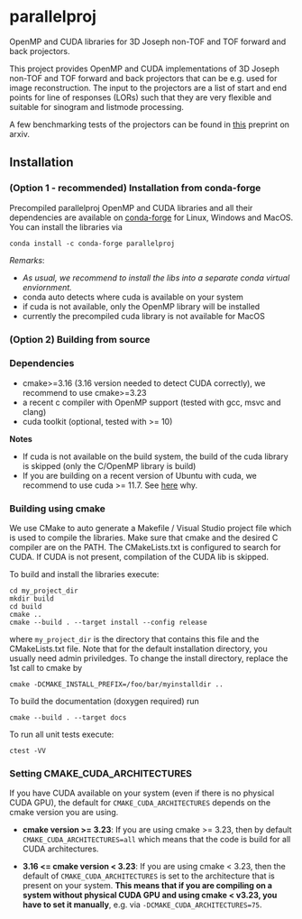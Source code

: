# parallelproj

OpenMP and CUDA libraries for 3D Joseph non-TOF and TOF forward and back projectors.

This project provides OpenMP and CUDA implementations of 3D Joseph non-TOF and TOF forward and back projectors that can be e.g. used for image reconstruction. The input to the projectors are a list of start and end points for line of responses (LORs) such that they are very flexible and suitable for sinogram and listmode processing.

A few benchmarking tests of the projectors can be found in [this](https://arxiv.org/abs/2212.12519) preprint on arxiv.

## Installation

### (Option 1 - recommended) Installation from conda-forge

Precompiled parallelproj OpenMP and CUDA libraries and all their dependencies are available on [conda-forge](https://github.com/conda-forge/parallelproj-feedstock)
for Linux, Windows and MacOS. You can install the libraries via

```
conda install -c conda-forge parallelproj
```

_Remarks_:

- _As usual, we recommend to install the libs into a separate conda virtual enviornment._
- conda auto detects where cuda is available on your system
- if cuda is not available, only the OpenMP library will be installed
- currently the precompiled cuda library is not available for MacOS

### (Option 2) Building from source

### Dependencies

- cmake>=3.16 (3.16 version needed to detect CUDA correctly), we recommend to use cmake>=3.23
- a recent c compiler with OpenMP support (tested with gcc, msvc and clang)
- cuda toolkit (optional, tested with >= 10)

**Notes**

- If cuda is not available on the build system, the build of the cuda library is skipped (only the C/OpenMP library is build)
- If you are building on a recent version of Ubuntu with cuda, we recommend to use cuda >= 11.7. See [here](https://github.com/gschramm/parallelproj/issues/24) why.

### Building using cmake

We use CMake to auto generate a Makefile / Visual Studio project file which is used to compile the libraries. Make sure that cmake and the desired C compiler are on the PATH. The CMakeLists.txt is configured to search for CUDA. If CUDA is not present, compilation of the CUDA lib is skipped.

To build and install the libraries execute:

```
cd my_project_dir
mkdir build
cd build
cmake ..
cmake --build . --target install --config release
```

where `my_project_dir` is the directory that contains this file and the CMakeLists.txt file.
Note that for the default installation directory, you usually need admin priviledges.
To change the install directory, replace the 1st call to cmake by

```
cmake -DCMAKE_INSTALL_PREFIX=/foo/bar/myinstalldir ..
```

To build the documentation (doxygen required) run

```
cmake --build . --target docs
```

To run all unit tests execute:

```
ctest -VV
```


### Setting CMAKE_CUDA_ARCHITECTURES

If you have CUDA available on your system (even if there is no physical CUDA GPU),
the default for `CMAKE_CUDA_ARCHITECTURES` depends on the cmake version you are using.

- **cmake version >= 3.23**: If you are using cmake >= 3.23, then by default `CMAKE_CUDA_ARCHITECTURES=all` which means that the code is build
  for all CUDA architectures.

- **3.16 <= cmake version < 3.23**: If you are using cmake < 3.23, then the default of `CMAKE_CUDA_ARCHITECTURES` is set to the architecture that is present on your system. **This means that if you are compiling on a system without physical CUDA GPU and using cmake < v3.23, you have to set it manually**, e.g. via `-DCMAKE_CUDA_ARCHITECTURES=75`.

